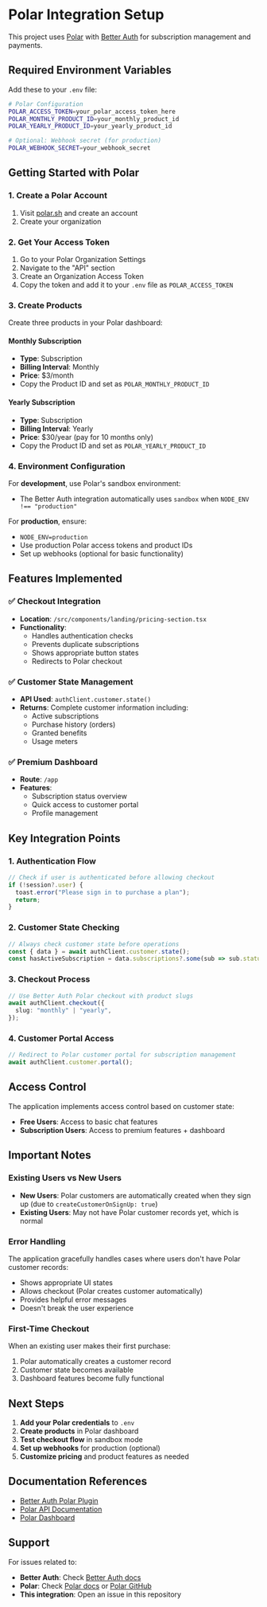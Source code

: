 # Polar Integration Setup

This project uses [Polar](https://polar.sh) with [Better Auth](https://better-auth.com) for subscription management and payments.

## Required Environment Variables

Add these to your `.env` file:

```bash
# Polar Configuration
POLAR_ACCESS_TOKEN=your_polar_access_token_here
POLAR_MONTHLY_PRODUCT_ID=your_monthly_product_id
POLAR_YEARLY_PRODUCT_ID=your_yearly_product_id

# Optional: Webhook secret (for production)
POLAR_WEBHOOK_SECRET=your_webhook_secret
```

## Getting Started with Polar

### 1. Create a Polar Account
1. Visit [polar.sh](https://polar.sh) and create an account
2. Create your organization

### 2. Get Your Access Token
1. Go to your Polar Organization Settings
2. Navigate to the "API" section
3. Create an Organization Access Token
4. Copy the token and add it to your `.env` file as `POLAR_ACCESS_TOKEN`

### 3. Create Products
Create three products in your Polar dashboard:

#### Monthly Subscription
- **Type**: Subscription
- **Billing Interval**: Monthly
- **Price**: $3/month
- Copy the Product ID and set as `POLAR_MONTHLY_PRODUCT_ID`

#### Yearly Subscription
- **Type**: Subscription
- **Billing Interval**: Yearly
- **Price**: $30/year (pay for 10 months only)
- Copy the Product ID and set as `POLAR_YEARLY_PRODUCT_ID`

### 4. Environment Configuration

For **development**, use Polar's sandbox environment:
- The Better Auth integration automatically uses `sandbox` when `NODE_ENV !== "production"`

For **production**, ensure:
- `NODE_ENV=production`
- Use production Polar access tokens and product IDs
- Set up webhooks (optional for basic functionality)

## Features Implemented

### ✅ Checkout Integration
- **Location**: `/src/components/landing/pricing-section.tsx`
- **Functionality**: 
  - Handles authentication checks
  - Prevents duplicate subscriptions
  - Shows appropriate button states
  - Redirects to Polar checkout

### ✅ Customer State Management
- **API Used**: `authClient.customer.state()`
- **Returns**: Complete customer information including:
  - Active subscriptions
  - Purchase history (orders)
  - Granted benefits
  - Usage meters

### ✅ Premium Dashboard
- **Route**: `/app`
- **Features**:
  - Subscription status overview
  - Quick access to customer portal
  - Profile management


## Key Integration Points

### 1. Authentication Flow
```typescript
// Check if user is authenticated before allowing checkout
if (!session?.user) {
  toast.error("Please sign in to purchase a plan");
  return;
}
```

### 2. Customer State Checking
```typescript
// Always check customer state before operations
const { data } = await authClient.customer.state();
const hasActiveSubscription = data.subscriptions?.some(sub => sub.status === "active");
```

### 3. Checkout Process
```typescript
// Use Better Auth Polar checkout with product slugs
await authClient.checkout({
  slug: "monthly" | "yearly",
});
```

### 4. Customer Portal Access
```typescript
// Redirect to Polar customer portal for subscription management
await authClient.customer.portal();
```

## Access Control

The application implements access control based on customer state:

- **Free Users**: Access to basic chat features
- **Subscription Users**: Access to premium features + dashboard

## Important Notes

### Existing Users vs New Users

- **New Users**: Polar customers are automatically created when they sign up (due to `createCustomerOnSignUp: true`)
- **Existing Users**: May not have Polar customer records yet, which is normal

### Error Handling

The application gracefully handles cases where users don't have Polar customer records:
- Shows appropriate UI states
- Allows checkout (Polar creates customer automatically)
- Provides helpful error messages
- Doesn't break the user experience

### First-Time Checkout

When an existing user makes their first purchase:
1. Polar automatically creates a customer record
2. Customer state becomes available
3. Dashboard features become fully functional

## Next Steps

1. **Add your Polar credentials** to `.env`
2. **Create products** in Polar dashboard
3. **Test checkout flow** in sandbox mode
4. **Set up webhooks** for production (optional)
5. **Customize pricing** and product features as needed

## Documentation References

- [Better Auth Polar Plugin](https://www.better-auth.com/docs/plugins/polar)
- [Polar API Documentation](https://docs.polar.sh/api-reference/customers/state-external)
- [Polar Dashboard](https://polar.sh/dashboard)

## Support

For issues related to:
- **Better Auth**: Check [Better Auth docs](https://better-auth.com/docs)
- **Polar**: Check [Polar docs](https://docs.polar.sh) or [Polar GitHub](https://github.com/polarsource/polar)
- **This integration**: Open an issue in this repository 